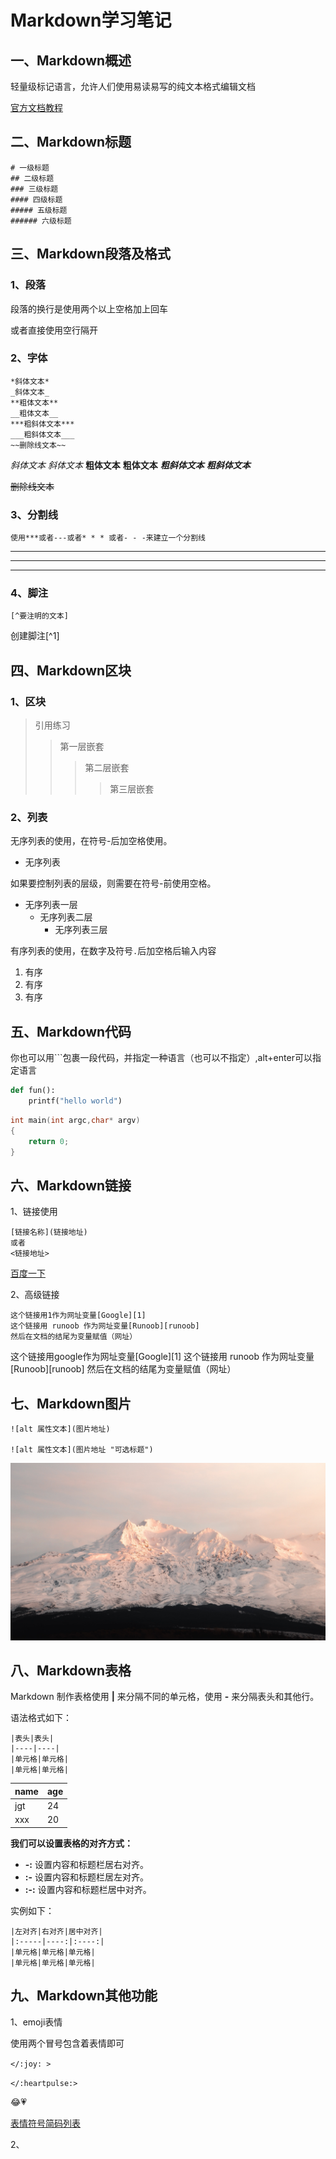 # Markdown学习笔记

## 一、Markdown概述

轻量级标记语言，允许人们使用易读易写的纯文本格式编辑文档

[官方文档教程](https://markdown.com.cn/)

## 二、Markdown标题

```
# 一级标题
## 二级标题
### 三级标题
#### 四级标题
##### 五级标题
###### 六级标题
```

## 三、Markdown段落及格式

### 1、段落

段落的换行是使用两个以上空格加上回车

或者直接使用空行隔开

### 2、字体

```
*斜体文本*
_斜体文本_
**粗体文本**
__粗体文本__
***粗斜体文本***
___粗斜体文本___
~~删除线文本~~
```

*斜体文本*
_斜体文本_
**粗体文本**
__粗体文本__
***粗斜体文本***
___粗斜体文本___

~~删除线文本~~

### 3、分割线

```
使用***或者---或者* * * 或者- - -来建立一个分割线
```

---

---

---

### 4、脚注

```
[^要注明的文本]
```

创建脚注[^1]

## 四、Markdown区块

### 1、区块

> 引用练习
>
>> 第一层嵌套
>>
>>> 第二层嵌套
>>>
>>>> 第三层嵌套
>>>>
>>>
>>

### 2、列表

无序列表的使用，在符号-后加空格使用。

- 无序列表

如果要控制列表的层级，则需要在符号-前使用空格。

- 无序列表一层
  - 无序列表二层
    - 无序列表三层

有序列表的使用，在数字及符号`.`后加空格后输入内容
1. 有序
2. 有序
3. 有序  
## 五、Markdown代码

你也可以用```包裹一段代码，并指定一种语言（也可以不指定）,alt+enter可以指定语言

```python
def fun():
    printf("hello world")
```

```c
int main(int argc,char* argv)
{
	return 0;
}
```

## 六、Markdown链接

1、链接使用

```
[链接名称](链接地址) 
或者
<链接地址>
```

[百度一下](https://baidu.com)

2、高级链接

```
这个链接用1作为网址变量[Google][1]
这个链接用 runoob 作为网址变量[Runoob][runoob]
然后在文档的结尾为变量赋值（网址）
```

这个链接用google作为网址变量[Google][1]
这个链接用 runoob 作为网址变量[Runoob][runoob]
然后在文档的结尾为变量赋值（网址）

## 七、Markdown图片

```
![alt 属性文本](图片地址)

![alt 属性文本](图片地址 "可选标题")  
```

![桌面背景](image/markdown学习笔记/1678871697973.jpg)

## 八、Markdown表格

Markdown 制作表格使用 **|** 来分隔不同的单元格，使用 **-** 来分隔表头和其他行。

语法格式如下：

```
|表头|表头|
|----|----|
|单元格|单元格|
|单元格|单元格|
```

| name | age |
| ---- | --- |
| jgt  | 24  |
| xxx  | 20  |

**我们可以设置表格的对齐方式：**

* **-:** 设置内容和标题栏居右对齐。
* **:-** 设置内容和标题栏居左对齐。
* **:-:** 设置内容和标题栏居中对齐。

实例如下：

```
|左对齐|右对齐|居中对齐|
|:-----|----:|:----:|
|单元格|单元格|单元格|
|单元格|单元格|单元格|
```

## 九、Markdown其他功能

1、emoji表情

使用两个冒号包含着表情即可

`</:joy: >`

`</:heartpulse:>`

😂💗

[表情符号简码列表](https://gist.github.com/rxaviers/7360908)

2、
